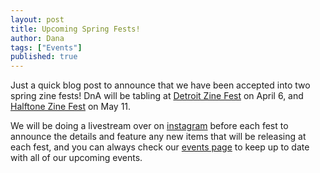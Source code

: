 ```yaml
---
layout: post
title: Upcoming Spring Fests!
author: Dana
tags: ["Events"]
published: true
---
```


Just a quick blog post to announce that we have been accepted into two spring zine fests! DnA will be tabling at [Detroit Zine Fest](https://www.instagram.com/detzinefest/) on April 6, and [Halftone Zine Fest](https://www.halftonezinefest.org/) on May 11.

We will be doing a livestream over on [instagram](https://www.instagram.com/dna.artists/) before each fest to announce the details and feature any new items that will be releasing at each fest, and you can always check our [events page](https://www.dnaartists.net/events/) to keep up to date with all of our upcoming events.
